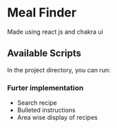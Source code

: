# Meal Finder

 Made using react js and chakra ui
## Available Scripts

In the project directory, you can run:

### Furter implementation

* Search recipe
* Bulleted instructions
* Area wise display of recipes

 